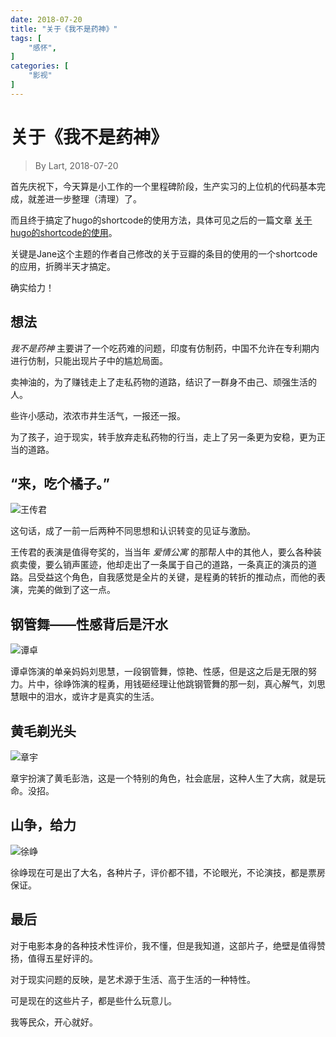 ```yaml
---
date: 2018-07-20
title: "关于《我不是药神》"
tags: [
    "感怀",
]
categories: [
    "影视"
]
---
```


# 关于《我不是药神》

> By Lart, 2018-07-20

首先庆祝下，今天算是小工作的一个里程碑阶段，生产实习的上位机的代码基本完成，就差进一步整理（清理）了。

而且终于搞定了hugo的shortcode的使用方法，具体可见之后的一篇文章 [关于hugo的shortcode的使用](...稍后见)。

关键是Jane这个主题的作者自己修改的关于豆瓣的条目的使用的一个shortcode的应用，折腾半天才搞定。

确实给力！

## 想法

*我不是药神* 主要讲了一个吃药难的问题，印度有仿制药，中国不允许在专利期内进行仿制，只能出现片子中的尴尬局面。

卖神油的，为了赚钱走上了走私药物的道路，结识了一群身不由己、顽强生活的人。

些许小感动，浓浓市井生活气，一报还一报。

为了孩子，迫于现实，转手放弃走私药物的行当，走上了另一条更为安稳，更为正当的道路。

## “来，吃个橘子。”

![王传君](https://img1.doubanio.com/view/celebrity/s_ratio_celebrity/public/p1496577458.38.webp "王传君")

这句话，成了一前一后两种不同思想和认识转变的见证与激励。

王传君的表演是值得夸奖的，当当年 *爱情公寓* 的那帮人中的其他人，要么各种装疯卖傻，要么销声匿迹，他却走出了一条属于自己的道路，一条真正的演员的道路。吕受益这个角色，自我感觉是全片的关键，是程勇的转折的推动点，而他的表演，完美的做到了这一点。

## 钢管舞——性感背后是汗水

![谭卓](https://img3.doubanio.com/view/celebrity/s_ratio_celebrity/public/p1530515420.42.webp "谭卓")

谭卓饰演的单亲妈妈刘思慧，一段钢管舞，惊艳、性感，但是这之后是无限的努力。片中，徐峥饰演的程勇，用钱砸经理让他跳钢管舞的那一刻，真心解气，刘思慧眼中的泪水，或许才是真实的生活。

## 黄毛剃光头

![章宇](https://img3.doubanio.com/view/celebrity/s_ratio_celebrity/public/p1529426479.83.webp "章宇")

章宇扮演了黄毛彭浩，这是一个特别的角色，社会底层，这种人生了大病，就是玩命。没招。

## 山争，给力

![徐峥](https://img1.doubanio.com/view/celebrity/s_ratio_celebrity/public/p43738.webp "徐峥")

徐峥现在可是出了大名，各种片子，评价都不错，不论眼光，不论演技，都是票房保证。

## 最后

对于电影本身的各种技术性评价，我不懂，但是我知道，这部片子，绝壁是值得赞扬，值得五星好评的。

对于现实问题的反映，是艺术源于生活、高于生活的一种特性。

可是现在的这些片子，都是些什么玩意儿。

我等民众，开心就好。

